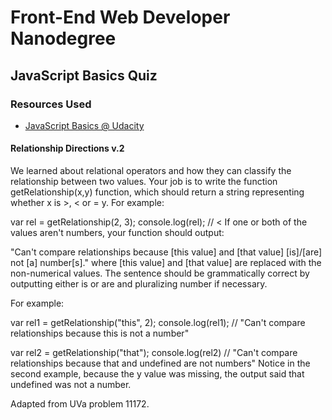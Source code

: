 # Front-End Web Developer Nanodegree

## JavaScript Basics Quiz

### Resources Used
* [JavaScript Basics @ Udacity](https://www.udacity.com/course/ud804)

#### Relationship Directions v.2

We learned about relational operators and how they can classify the relationship between two values. Your job is to write the function getRelationship(x,y) function, which should return a string representing whether x is >, < or = y. For example:

var rel = getRelationship(2, 3);
console.log(rel); // <
If one or both of the values aren't numbers, your function should output:

"Can't compare relationships because [this value] and [that value] [is]/[are] not [a] number[s]."
where [this value] and [that value] are replaced with the non-numerical values. The sentence should be grammatically correct by outputting either is or are and pluralizing number if necessary.

For example:

var rel1 = getRelationship("this", 2);
console.log(rel1); // "Can't compare relationships because this is not a number"

var rel2 = getRelationship("that");
console.log(rel2) // "Can't compare relationships because that and undefined are not numbers"
Notice in the second example, because the y value was missing, the output said that undefined was not a number.

Adapted from UVa problem 11172.


